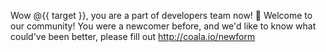 Wow @{{ target }}, you are a part of developers team now! :tada: Welcome to our community! You were a newcomer before, and we'd like to know what could've been better, please fill out http://coala.io/newform
